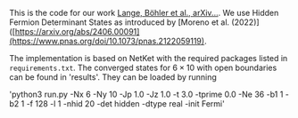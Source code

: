 
This is the code for our work [Lange, Böhler et al., arXiv...](...). We use Hidden Fermion Determinant States as introduced by [Moreno et al. (2022)]([https://arxiv.org/abs/2406.00091](https://www.pnas.org/doi/10.1073/pnas.2122059119). 

The implementation is based on NetKet with the required packages listed in `requirements.txt`. The converged states for $6\times 10$ with open boundaries can be found in 'results'. They can be loaded by running

'python3 run.py -Nx 6 -Ny 10 -Jp 1.0 -Jz 1.0 -t 3.0 -tprime 0.0 -Ne 36 -b1 1 -b2 1 -f 128 -l 1 -nhid 20 -det hidden -dtype real -init Fermi'
